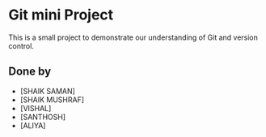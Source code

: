 # Git mini Project

This is a small project to demonstrate our understanding of Git and version control.

## Done by

* [SHAIK SAMAN]
* [SHAIK MUSHRAF]
* [VISHAL]
* [SANTHOSH]
* [ALIYA]
